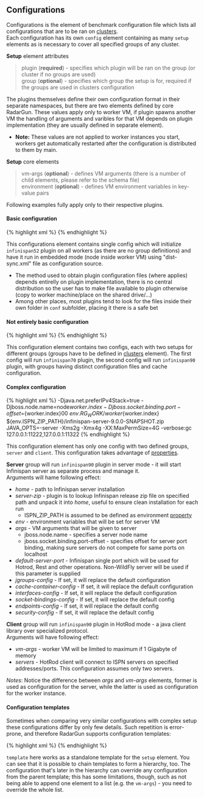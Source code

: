 ---
---

Configurations
--------------

Configurations is the element of benchmark configuration file which lists all configurations that are to be ran on [clusters](./clusters.html).  
Each configuration has its own `config` element containing as many `setup` elements as is necessary to cover all specified groups of any cluster. 

**Setup** element attributes
> plugin (**required**) -	specifies which plugin will be ran on the group (or cluster if no groups are used)  
> group (**optional**) -	specifies which group the setup is for, required if the groups are used in clusters configuration  


The plugins themselves define their own configuration format in their separate namespaces, but there are two elements defined by core RadarGun. These values apply only to worker VM, if plugin spawns another VM the handling of arguments and varibles for that VM depends on plugin implementation (they are usually defined in separate element).

* **Note:** These values are not applied to worker instances you start, workers get automatically restarted after the configuration is distributed to them by main.

**Setup** core elements
> vm-args (**optional**) -	defines VM arguments (there is a number of child elements, please refer to the schema file)  
> environment (**optional**) -	defines VM environment variables in key-value pairs  
  

Following examples fully apply only to their respective plugins. 

#### Basic configuration

{% highlight xml %}
    <configurations>
      <config name="Infinispan 5.2 - distributed">
        <setup plugin="infinispan52" >
          <embedded xmlns="urn:radargun:plugins:infinispan52:3.0" file="dist-sync.xml"/>
        </setup>
      </config>
    </configurations>
{% endhighlight %}

This configurations element contains single config which will initialize `infinispan52` plugin on all workers (as there are no group definitions) and have it run in embedded mode (node inside worker VM) using "dist-sync.xml" file as configuration source.

* The method used to obtain plugin configuration files (where applies) depends entirelly on plugin implementation, there is no central distribution so the user has to make file available to plugin otherwise (copy to worker machine/place on the shared drive/...)
* Among other places, most plugins tend to look for the files inside their own folder in `conf` subfolder, placing it there is a safe bet

#### Not entirely basic configuration

{% highlight xml %}
    <configurations>
      <config name="Infinispan 7.0 - distributed">
        <setup plugin="infinispan70" group="g1">
          <embedded xmlns="urn:radargun:plugins:infinispan70:3.0"
            file="dist-no-tx_site1_70.xml" cache="testCacheSite1" />
        </setup>
        <setup plugin="infinispan70" group="g2">
          <embedded xmlns="urn:radargun:plugins:infinispan70:3.0"
            file="dist-no-tx_site2_70.xml" cache="testCacheSite2" />
        </setup>
      </config>
      <config name="Infinispan 9.0 - distributed">
        <setup plugin="infinispan90" group="g1">
          <embedded xmlns="urn:radargun:plugins:infinispan70:3.0"
            file="dist-no-tx_site1_90.xml" cache="testCacheSite1" />
        </setup>
        <setup plugin="infinispan90" group="g2">
          <embedded xmlns="urn:radargun:plugins:infinispan70:3.0"
            file="dist-no-tx_site2_90.xml" cache="testCacheSite2" />
        </setup>
      </config>
    </configurations>
{% endhighlight %}

This configuration element contains two configs, each with two setups for different groups (groups have to be defined in [clusters](./clusters.html) element). The first config will run `infinispan70` plugin, the second config will run `infinispan90` plugin, with groups having distinct configuration files and cache configuration.

#### Complex configuration

{% highlight xml %}
    <configurations>
      <config name="ISPN9 - hotrod">
        <setup group="server" plugin="infinispan90">
          <server xmlns="urn:radargun:plugins:infinispan90:3.0" file="streaming.xml"
            jmx-domain="jboss.datagrid-infinispan" start-timeout="120000" cache-manager-name="clustered">
            <args>
              -Djava.net.preferIPv4Stack=true
              -Djboss.node.name=node${worker.index}
              -Djboss.socket.binding.port-offset=${worker.index}00
            </args>
            <home>${env.RG_WORK}/worker${worker.index}</home>
            <server-zip>${env.ISPN_ZIP_PATH}/infinispan-server-9.0.0-SNAPSHOT.zip</server-zip>
            <env>JAVA_OPTS=-server -Xms2g -Xmx4g
              -XX:MaxPermSize=4G
              -verbose:gc
            </env>
          </server>
        </setup>
        <setup group="client" plugin="infinispan90">
          <hotrod xmlns="urn:radargun:plugins:infinispan90:3.0">
            <servers>127.0.0.1:11222,127.0.0.1:11322</servers>
          </hotrod>
          <vm-args>
            <memory max="1G" />
          </vm-args>
        </setup>
      </config>
    </configurations>
{% endhighlight %}

This configuration element has only one config with two defined groups, `server` and `client`. This configuration takes advantage of [properties](./properties.html).

**Server** group will run `infinispan90` plugin in server mode - it will start Infinispan server as separate process and manage it.  
Arguments will hame following effect:
* *home* - path to Infinispan server installation
* *server-zip* - plugin is to lookup Infinispan release zip file on specified path and unpack it into *home*, useful to ensure clean installation for each run
  * ISPN_ZIP_PATH is assumed to be defined as environment [property](./properties.html)
* *env* - environment variables that will be set for server VM
* *args* - VM arguments that will be given to server
  * jboss.node.name - specifies a server node name
  * jboss.socket.binding.port-offset - specifies offset for server port binding, making sure servers do not compete for same ports on localhost
* *default-server-port* - Infinispan single port which will be used for Hotrod, Rest and other operations. Non-WildFly server will be used if this parameter is supplied
* *jgroups-config* - If set, it will replace the default <jgroups> configuration
* *cache-container-config* - If set, it will replace the default <cache-container> configuration
* *interfaces-config* - If set, it will replace the default <interfaces> configuration
* *socket-bindings-config* - If set, it will replace the default <socket-bindings> config
* *endpoints-config* - If set, it will replace the default <endpoints> config
* *security-config* - If set, it will replace the default <security> config

**Client** group will run `infinispan90` plugin in HotRod mode - a java client library over specialized protocol.  
Arguments will have following effect:
* *vm-args* - worker VM will be limited to maximum if 1 Gigabyte of memory
* *servers* - HotRod client will connect to ISPN servers on specified addresses/ports. This configuration assumes only two servers.

*Notes*: Notice the difference between *args* and *vm-args* elements, former is used as configuration for the server, while the latter is used as configuration for the worker instance.

#### Configuration templates

Sometimes when comparing very similar configurations with complex setup these configurations differ by only few details.
Such repetition is error-prone, and therefore RadarGun supports configuration templates:

{% highlight xml %}
    <configurations>
      <template name="common">
        <vm-args>
           <!-- long list of JVM arguments -->
        </vm-args>
        <default xmlns="urn:radargun:plugins:infinispan80:3.0">
          <!-- another complex configuration -->
        </default>
      </template>
      <template name="a" base="common">
        <default xmlns="urn:radargun:plugins:infinispan80:3.0">
          <!-- change something in here -->
        </default>
      </template>
      <template name="b" base="common">
        <default xmlns="urn:radargun:plugins:infinispan80:3.0">
          <!-- change something else -->
        </default>
      </template>
      <config name="8.0 A">
        <setup plugin="infinispan80" base="a" />
      </config>
      <config name="8.0 B">
        <setup plugin="infinispan80" base="b" />
      </config>
      <config name="9.0 A">
        <setup plugin="infinispan90" base="a" />
      </config>
      <config name="9.0 B">
        <setup plugin="infinispan90" base="b" />
      </config>
    </configurations>
{% endhighlight %}

`template` here works as a standalone template for the `setup` element. You can see that it is possible to chain templates to form a hierarchy, too.
The configuration that's later in the hierarchy can override any configuration from the parent template; this has some limitations, though, such as not being able to append one element to a list (e.g. the `vm-args`) - you need to override the whole list.